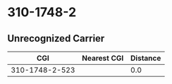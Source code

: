 # 310-1748-2
## Unrecognized Carrier


| CGI | Nearest CGI | Distance |
|-----|-------------|----------|
| 310-1748-2-523 |  | 0.0 |
